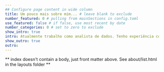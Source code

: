 ```yaml
---
## Configure page content in wide column
title: Um pouco mais sobre mim... # leave blank to exclude
number_featured: 0 # pulling from mainSections in config.toml
use_featured: false # if false, use most recent by date
number_categories: 0 # set to zero to exclude
show_intro: true
intro: Atualmente trabalho como analista de dados. Tenho experiência com análise de dados públicos e o estudo de políticas públicas, pois fiz estágio na Secretataria de Desenvolvimento Social de São Paulo em avaliação e monitoramento de políticas sociais, mestrado em Ciência Política e trabalhei como assistente de pesquisa no Instituto de Estudos Avançados da USP. Mais recentemente tenho trabalhado com análise de dados no setor privado, com construção de indicadores que atendam as necessidades de negócio, visualização de dados, sejam dashboards construídos com Tableau, Power Bi e Looker Studio, mas também apresentações gerenciais, análises estatísticas, cálculos amostrais entre outras atividades relacionadas com análise de dados. Também trabalhei automatizando processos manuais de análises de dados, seja com as ferramentas citadas ou usando linguagem de programação R. Atualmente estou me dedicando ao aprofundamento do estudo de estatística para análise causal. Entre em contato caso tenha interesse no meu trabalho.
show_outro: true
outro:
---
```

** index doesn't contain a body, just front matter above.
See about/list.html in the layouts folder **